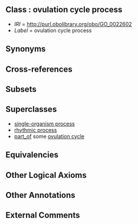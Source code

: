 
## Class : ovulation cycle process

 * *IRI* = http://purl.obolibrary.org/obo/GO_0022602
 * *Label* = ovulation cycle process

## Synonyms


## Cross-references


## Subsets


## Superclasses

 * [single-organism process](../../GO/99/GO_0044699.md)
 * [rhythmic process](../../GO/11/GO_0048511.md)
 * [part_of](../../BFO/50/BFO_0000050.md) some [ovulation cycle](../../GO/98/GO_0042698.md)

## Equivalencies


## Other Logical Axioms


## Other Annotations


## External Comments

